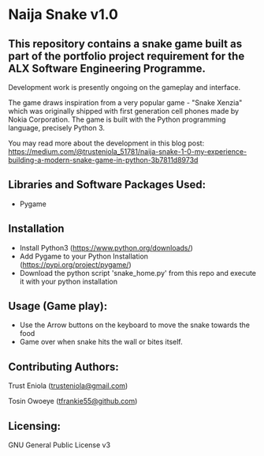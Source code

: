# Naija Snake v1.0

## This repository contains a snake game built as part of the portfolio project requirement for the ALX Software Engineering Programme.
Development work is presently ongoing on the gameplay and interface.

The game draws inspiration from a very popular game - "Snake Xenzia" which was originally shipped with first generation cell phones made by Nokia Corporation.
The game is built with the Python programming language, precisely Python 3. 

You may read more about the development in this blog post:                                                                           
https://medium.com/@trusteniola_51781/naija-snake-1-0-my-experience-building-a-modern-snake-game-in-python-3b7811d8973d
                                                                                                                                     
## Libraries and Software Packages Used:
* Pygame
                                                                                                                                 
## Installation
* Install Python3 (https://www.python.org/downloads/)
* Add Pygame to your Python Installation (https://pypi.org/project/pygame/)
* Download the python script 'snake_home.py' from this repo and execute it with your python installation                                                                                                                                                           
## Usage (Game play):
* Use the Arrow buttons on the keyboard to move the snake towards the food
* Game over when snake hits the wall or bites itself.
                                                                                                                                 
## Contributing Authors:
Trust Eniola (trusteniola@gmail.com)
                                                                                                                                      
Tosin Owoeye (tfrankie55@github.com)

## Licensing:
GNU General Public License v3
